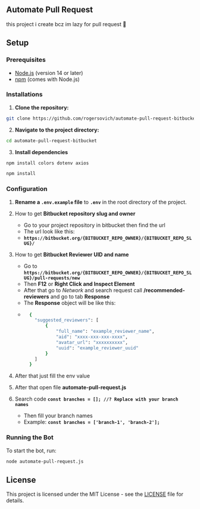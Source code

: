 ## Automate Pull Request 

this project i create bcz im lazy for pull request 🤯

## Setup

### Prerequisites

- [Node.js](https://nodejs.org/) (version 14 or later)
- [npm](https://www.npmjs.com/) (comes with Node.js)

### Installations

1. **Clone the repository:**

```bash 
git clone https://github.com/rogersovich/automate-pull-request-bitbucket.git
```

2. **Navigate to the project directory:**

```bash
cd automate-pull-request-bitbucket
```

3. **Install dependencies**

```bash 
npm install colors dotenv axios
```

```bash 
npm install
```

### Configuration

1. **Rename a `.env.example` file** to **`.env`** in the root directory of the project.
   
2. How to get **Bitbucket repository slug and owner**
   - Go to your project repository in bitbucket then find the url
   - The url look like this:
   - **`https://bitbucket.org/{BITBUCKET_REPO_OWNER}/{BITBUCKET_REPO_SLUG}/`**
  
3. How to get **Bitbucket Reviewer UID and name**
   - Go to **`https://bitbucket.org/{BITBUCKET_REPO_OWNER}/{BITBUCKET_REPO_SLUG}/pull-requests/new`**
   - Then  **F12** or **Right Click and Inspect Element**
   - After that go to *Network* and search request call **/recommended-reviewers** and go to tab **Response**
   - The **Response** object will be like this:
   - ```bash
       {
         "suggested_reviewers": [
             {
                 "full_name": "example_reviewer_name",
                 "aid": "xxxx-xxx-xxx-xxxx",
                 "avatar_url": "xxxxxxxxxx",
                 "uuid": "example_reviewer_uuid"
             }
         ]
       }

4. After that just fill the env value
   
5. After that open file **automate-pull-request.js**
   
6. Search code **`const branches = []; //? Replace with your branch names`**
   - Then fill your branch names
   - Example: **`const branches = ['branch-1', 'branch-2'];`**

### Running the Bot

To start the bot, run:

```bash 
node automate-pull-request.js
```

## License

This project is licensed under the MIT License - see the [LICENSE](LICENSE) file for details.
